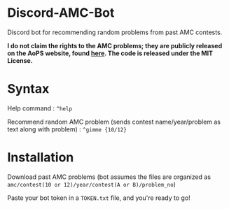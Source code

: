 # Discord-AMC-Bot
Discord bot for recommending random problems from past AMC contests.

**I do not claim the rights to the AMC problems; they are publicly released on the AoPS website, found [here](https://artofproblemsolving.com/wiki/index.php/AMC_Problems_and_Solutions). The code is released under the MIT License.**

# Syntax
Help command : `^help`

Recommend random AMC problem (sends contest name/year/problem as text along with problem) : `^gimme {10/12}`

# Installation
Download past AMC problems (bot assumes the files are organized as `amc/contest(10 or 12)/year/contest(A or B)/problem_no`)

Paste your bot token in a `TOKEN.txt` file, and you're ready to go!
